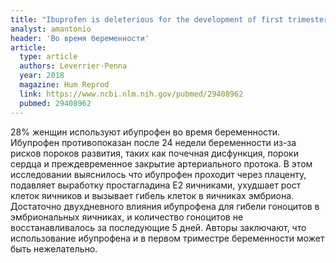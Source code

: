 ```yaml
---
title: "Ibuprofen is deleterious for the development of first trimester human fetal ovary ex vivo"
analyst: amantonio
header: 'Во время беременности'
article:
  type: article
  authors: Leverrier-Penna
  year: 2018
  magazine: Hum Reprod
  link: https://www.ncbi.nlm.nih.gov/pubmed/29408962
  pubmed: 29408962
---
```


28% женщин используют ибупрофен во время беременности.
Ибупрофен противопоказан после 24 недели беременности из-за рисков пороков развития, таких как почечная дисфункция, пороки сердца и преждевременное закрытие артериального протока.
В этом исследовании выяснилось что ибупрофен проходит через плаценту, подавляет выработку простагладина E2 яичниками, ухудшает рост клеток яичников и вызывает гибель клеток в яичниках эмбриона. Достаточно двухдневного влияния ибупрофена для гибели гоноцитов в эмбриональных яичниках, и количество гоноцитов не восстанавливалось за последующие 5 дней. Авторы заключают, что использование ибупрофена и в первом триместре беременности может быть нежелательно.
